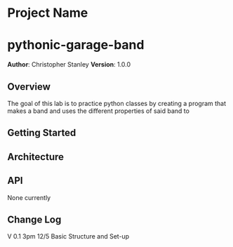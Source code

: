 # Project Name
# pythonic-garage-band

**Author**: Christopher Stanley
**Version**: 1.0.0

## Overview
The goal of this lab is to practice python classes by creating a program that makes a band and uses the different properties of said band to

## Getting Started
<!-- What are the steps that a user must take in order to build this app on their own machine and get it running? -->

## Architecture
<!-- Provide a detailed description of the application design. What technologies (languages, libraries, etc) you're using, and any other relevant design information. This is also an area which you can include any visuals; flow charts, example usage gifs, screen captures, etc.-->

## API
None currently

## Change Log

V 0.1 3pm 12/5 Basic Structure and Set-up

